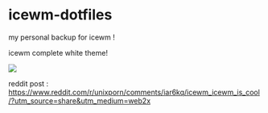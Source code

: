 # icewm-dotfiles
my personal backup for icewm !

icewm complete white theme! 

<img src = "https://raw.githubusercontent.com/siduck765/icewm-dotfiles/master/icewm%20uwu.png">

reddit post : https://www.reddit.com/r/unixporn/comments/iar6kq/icewm_icewm_is_cool/?utm_source=share&utm_medium=web2x

